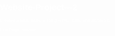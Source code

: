 # Website-Project---2
Created a basic website using HTML, CSS, and JavaScript





First Page Preview:
<!DOCTYPE html>
<html lang="en">
<head>
    <meta charset="UTF-8">
    <meta name="viewport" content="width=device-width, initial-scale=1.0">
    <meta name="description" content="Welcome to HotBeansWeb's Website">
    <meta name="keywords" content="HotBeansWeb, website, welcome">
    <title>Home</title>
    <style>
        body {
            margin: 0;
            padding: 0;
            font-family: sans-serif;
            color: #fff;
            background-image: url('background.jpg');
            background-size: cover;
            background-position: center;
            background-repeat: no-repeat;
            min-height: 100vh;
        }

        header {
            background: rgba(0, 0, 0, 0.5);
            padding: 1em 0;
            display: flex;
            justify-content: space-between;
            align-items: center;
            position: fixed;
            top: 0; /* Position header at the top */
            width: 100%;
            z-index: 1;
        }

        .page-title {
            margin-left: 20px;
            font-size: 24px;
            font-weight: 700;
        }

        nav ul {
            list-style: none;
            padding: 0;
            margin-right: 20px;
        }

        nav ul li {
            display: inline;
            margin: 0 10px;
        }

        nav ul li a {
            color: #fff;
            text-decoration: none;
        }

        .home-section {
            display: flex;
            flex-direction: column;
            justify-content: center;
            align-items: center;
            text-align: center;
            padding-top: 100px;
            margin-top: 60px; /* Adjusted margin to avoid overlap with header */
        }

        .video-container {
            width: 80%; /* Adjusted width for mobile */
            max-width: 700px;
            border: 3px solid #fff;
            border-radius: 10px;
            overflow: hidden;
            margin-bottom: 20px;
        }

        video {
            width: 100%;
            height: auto;
        }

        .welcome-text {
            font-family: 'Times New Roman', serif;
            font-size: 36px; /* Adjusted font size for mobile */
            color: #000;
            margin-top: 10px;
            font-weight: bold;
        }

        footer {
            background: rgba(0, 0, 0, 0.5);
            color: #fff;
            text-align: center;
            padding: 1em 0;
            position: fixed;
            bottom: 0;
            width: 100%;
        }

        .accessibility-button {
            position: fixed;
            bottom: 70px;
            right: 20px;
            background-color: #000;
            color: #fff;
            border: none;
            border-radius: 50%;
            width: 50px;
            height: 50px;
            font-size: 24px;
            cursor: pointer;
            display: flex;
            justify-content: center;
            align-items: center;
            z-index: 2;
        }

        .accessibility-panel {
            display: none;
            position: fixed;
            bottom: 130px;
            right: 20px;
            background-color: rgba(0, 0, 0, 0.8);
            color: #fff;
            padding: 20px;
            border-radius: 10px;
            z-index: 2;
        }

        .accessibility-panel button {
            background-color: #fff;
            color: #000;
            border: none;
            margin: 5px;
            padding: 10px;
            cursor: pointer;
        }

        @media screen and (max-width: 768px) {
            .video-container {
                width: 90%; /* Adjusted width for smaller screens */
            }

            .welcome-text {
                font-size: 24px; /* Adjusted font size for smaller screens */
            }
        }
    </style>
    <script>
        function toggleAccessibilityPanel() {
            var panel = document.getElementById('accessibility-panel');
            if (panel.style.display === 'none' || panel.style.display === '') {
                panel.style.display = 'block';
            } else {
                panel.style.display = 'none';
            }
        }

        function increaseFontSize() {
            document.body.style.fontSize = 'larger';
        }

        function decreaseFontSize() {
            document.body.style.fontSize = 'smaller';
        }
    </script>
</head>
<body>
    <header>
        <h1 class="page-title">Home</h1>
        <nav>
            <ul>
                <li>
                    <li><a href="apply.html">Apply</a></li>
                    <li><a href="about.html">About Us</a></li>
                    <li><a href="team.html">Our Team</a></li>
                    <li><a href="courses.html">Courses</a></li>
                    <li><a href="contact.html">Contact Us</a></li>
                    <li><a href="boy.html">Boy</a></li> <!-- New link -->
                </ul>
            </nav>
        </header>
        <section class="home-section">
            <div class="video-container">
                <video controls>
                    <source src="video.mp4" type="video/mp4">
                    Your browser does not support the video tag.
                </video>
            </div>
            <div class="welcome-text">Welcome to our website</div>
        </section>
        <footer>
            <p>&copy; 2024 Our Company</p>
        </footer>
        <button class="accessibility-button" onclick="toggleAccessibilityPanel()">A</button>
        <div class="accessibility-panel" id="accessibility-panel">
            <button onclick="increaseFontSize()">Increase Font Size</button>
            <button onclick="decreaseFontSize()">Decrease Font Size</button>
            <button onclick="toggleContrast()">Toggle High Contrast</button>
        </div>
        <script>
            function toggleContrast() {
                document.body.classList.toggle('high-contrast');
            }
        </script>
    </body>
    </html>
